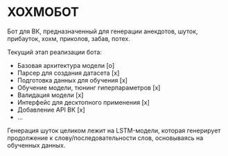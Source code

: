 # ХОХМОБОТ

Бот для ВК, предназначенный для генерации анекдотов, шуток, прибауток, хохм, приколов, забав, потех.

Текущий этап реализации бота:

* Базовая архитектура модели [o]
* Парсер для создания датасета [x]
* Подготовка данных для обучения [x]
* Обучение модели, тюнинг гиперпараметров [x]
* Валидация модели [x]
* Интерфейс для десктопного применения [x]
* Добавление API ВК [x]
* ...

Генерация шуток целиком лежит на LSTM-модели, которая генерирует продолжение к слову/последовательности слов, основываясь на обученных данных.